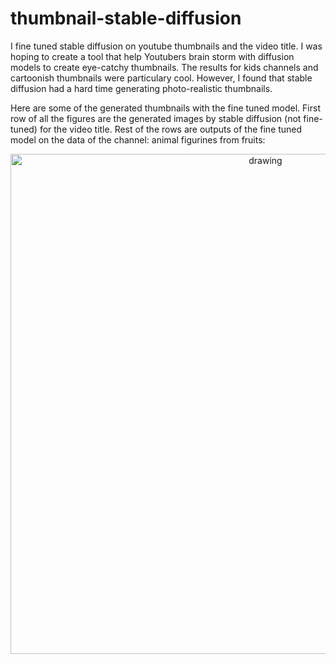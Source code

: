 # thumbnail-stable-diffusion

I fine tuned stable diffusion on youtube thumbnails and the video title. I was hoping to create a tool that help Youtubers brain storm with diffusion models to create eye-catchy thumbnails. The results for kids channels and cartoonish thumbnails were particulary cool. However, I found that stable diffusion had a hard time generating photo-realistic thumbnails.



Here are some of the generated thumbnails with the fine tuned model. First row of all the figures are the generated images by stable diffusion (not fine-tuned) for the video title. Rest of the rows are outputs of the fine tuned model on the data of the channel:
animal figurines from fruits:
<p align="center">
<img src="assets/stable_diffusion_generated_youtube_thumbnails/animal figurines from fruits_step_0_5000_1.png" alt="drawing" width="800"/>
</p>
